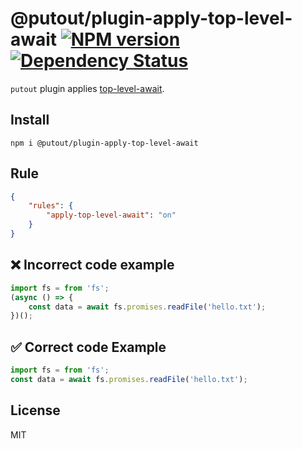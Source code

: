 # @putout/plugin-apply-top-level-await [![NPM version][NPMIMGURL]][NPMURL] [![Dependency Status][DependencyStatusIMGURL]][DependencyStatusURL]

[NPMIMGURL]:                https://img.shields.io/npm/v/@putout/plugin-apply-top-level-await.svg?style=flat&longCache=true
[NPMURL]:                   https://npmjs.org/package/@putout/plugin-apply-top-level-await"npm"

[DependencyStatusURL]:      https://david-dm.org/coderaiser/putout?path=packages/plugin-apply-top-level-await
[DependencyStatusIMGURL]:   https://david-dm.org/coderaiser/putout.svg?path=packages/plugin-apply-top-level-await

`putout` plugin applies [top-level-await](https://v8.dev/features/top-level-await).

## Install

```
npm i @putout/plugin-apply-top-level-await
```

## Rule

```json
{
    "rules": {
        "apply-top-level-await": "on"
    }
}
```

## ❌ Incorrect code example

```js
import fs = from 'fs';
(async () => {
    const data = await fs.promises.readFile('hello.txt');
})();
```

## ✅ Correct code Example

```js
import fs = from 'fs';
const data = await fs.promises.readFile('hello.txt');
```

## License

MIT

